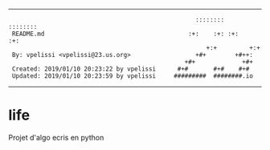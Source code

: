 ********************************************************************************
                                                                                
                                                        ::::::::   ::::::::     
     README.md                                        :+:    :+: :+:    :+:     
                                                           +:+         +:+      
     By: vpelissi <vpelissi@23.us.org>                  +#+        +#++:        
                                                     +#+             +#+        
     Created: 2019/01/10 20:23:22 by vpelissi      #+#       #+#    #+#         
     Updated: 2019/01/10 20:23:59 by vpelissi     #########  ########.io        
                                                                                
********************************************************************************

# life

Projet d'algo ecris en python